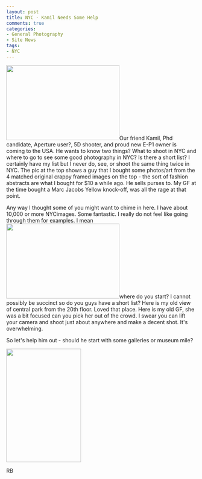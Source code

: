 ```yaml
---
layout: post
title: NYC - Kamil Needs Some Help
comments: true
categories:
- General Photography
- Site News
tags:
- NYC
---
```

<a rel="prettyPhoto" href="http://photo.rwboyer.com/wp-content/uploads/2010/09/DSC_0188.jpg"><img class="alignleft size-medium wp-image-2290" title="DSC_0188" src="http://photo.rwboyer.com/wp-content/uploads/2010/09/DSC_0188-300x198.jpg" alt="" width="300" height="198" /></a>Our friend Kamil, Phd candidate, Aperture user?, 5D shooter, and proud new E-P1 owner is coming to the USA. He wants to know two things? What to shoot in NYC and where to go to see some good photography in NYC? Is there a short list? I certainly have my list but I never do, see, or shoot the same thing twice in NYC. The pic at the top shows a guy that I bought some photos/art from the 4 matched original crappy framed images on the top - the sort of fashion abstracts are what I bought for $10 a while ago. He sells purses to. My GF at the time bought a Marc Jacobs Yellow knock-off, was all the rage at that point.

Any way I thought some of you might want to chime in here. I have about 10,000 or more NYCimages. Some fantastic. I really do not feel like going through them for examples. I mean<a rel="prettyPhoto" href="http://photo.rwboyer.com/wp-content/uploads/2010/09/DSC_0006.jpg"><img class="alignright size-medium wp-image-2295" title="DSC_0006" src="http://photo.rwboyer.com/wp-content/uploads/2010/09/DSC_0006-300x198.jpg" alt="" width="300" height="198" /></a>where do you start? I cannot possibly be succinct so do you guys have a short list? Here is my old view of central park from the 20th floor. Loved that place. Here is my old GF, she was a bit focused can you pick her out of the crowd. I swear you can lift your camera and shoot just about anywhere and make a decent shot. It's overwhelming.

So let's help him out - should he start with some galleries or museum mile?

<a rel="prettyPhoto" href="http://photo.rwboyer.com/wp-content/uploads/2010/09/DSC_0323.jpg"><img class="alignleft size-medium wp-image-2293" title="DSC_0323" src="http://photo.rwboyer.com/wp-content/uploads/2010/09/DSC_0323-198x300.jpg" alt="" width="198" height="300" /></a>

RB